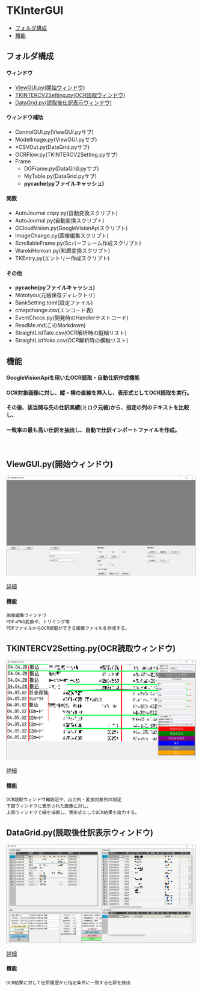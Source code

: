# TKInterGUI

* [フォルダ構成](#フォルダ構成)
* [機能](#機能)

## フォルダ構成

#### ウィンドウ

* [ViewGUI.py(開始ウィンドウ)](#ViewGUI.py(開始ウィンドウ))
* [TKINTERCV2Setting.py(OCR読取ウィンドウ)](#TKINTERCV2Setting.py(OCR読取ウィンドウ))
* [DataGrid.py(読取後仕訳表示ウィンドウ)](#DataGrid.py(読取後仕訳表示ウィンドウ))

#### ウィンドウ補助

* ControlGUI.py(ViewGUI.pyサブ)
* ModelImage.py(ViewGUI.pyサブ)
* *CSVOut.py(DataGrid.pyサブ)
* OCRFlow.py(TKINTERCV2Setting.pyサブ)
* Frame
  * DGFrame.py(DataGrid.pyサブ)
  * MyTable.py(DataGrid.pyサブ)
  * __pycache(pyファイルキャッシュ)__

#### 関数
* AutoJournal copy.py(自動変換スクリプト)
* AutoJournal.py(自動変換スクリプト)
* GCloudVision.py(GoogleVisionApiスクリプト)
* ImageChange.py(画像編集スクリプト)
* ScrollableFrame.py(Scバーフレーム作成スクリプト)
* WarekiHenkan.py(和暦変換スクリプト)
* TKEntry.py(エントリー作成スクリプト)

#### その他

* __pycache(pyファイルキャッシュ)__
* Mototyou(元帳保存ディレクトリ)
* BankSetting.toml(設定ファイル)
* cmapchange.csv(エンコード表)
* EventCheck.py(開発時のHandlerテストコード)
* ReadMe.md(このMarkdown)
* StraightListTate.csv(OCR解析時の縦軸リスト)
* StraightListYoko.csv(OCR解析時の横軸リスト)

## 機能

#### GoogleVisionApiを用いたOCR読取・自動仕訳作成機能
#### OCR対象画像に対し、縦・横の直線を挿入し、表形式としてOCR読取を実行。
#### その後、該当関与先の仕訳実績(ミロク元帳)から、指定の列のテキストを比較し、
#### 一致率の最も高い仕訳を抽出し、自動で仕訳インポートファイルを作成。
<br>

## ViewGUI.py(開始ウィンドウ) <a id="ViewGUI.py(開始ウィンドウ)"></a>
![](imgs/2022-09-07_09h13_32.png)

[詳細](ViewGUI.md)
#### 機能 <a id="機能"></a>

    画像編集ウィンドウ
    PDF→PNG変換や、トリミング等
    PDFファイルからOCR読取ができる画像ファイルを作成する。

## TKINTERCV2Setting.py(OCR読取ウィンドウ) <a id="TKINTERCV2Setting.py(OCR読取ウィンドウ)"></a>
![](imgs/2022-09-07_11h27_08.png)

[詳細](TKINTERCV2Setting.md)
#### 機能 <a id="機能"></a>

    OCR読取ウィンドウ軸設定や、出力列・変換対象列の設定
    下部ウィンドウに表示された画像に対し、
    上部ウィンドウで線を描画し、表形式としてOCR結果を出力する。

## DataGrid.py(読取後仕訳表示ウィンドウ) <a id="DataGrid.py(読取後仕訳表示ウィンドウ)"></a>
![](imgs/2022-09-07_16h52_38.png)

[詳細](DataGrid.md)
#### 機能 <a id="機能"></a>

    OCR結果に対して仕訳履歴から指定条件に一致する仕訳を抽出
